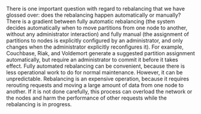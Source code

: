 
There is one important question with regard to rebalancing that we have glossed over: does the
rebalancing happen automatically or manually? 
There is a gradient between fully automatic rebalancing (the system decides automatically when to
move partitions from one node to another, without any administrator interaction) and fully manual
(the assignment of partitions to nodes is explicitly configured by an administrator, and only
changes when the administrator explicitly reconfigures it). For example, Couchbase, Riak, and
Voldemort generate a suggested partition assignment automatically, but require an administrator to
commit it before it takes effect. Fully automated rebalancing can be convenient, because there is less operational work to do for
normal maintenance. However, it can be unpredictable. Rebalancing is an expensive operation, because
it requires rerouting requests and moving a large amount of data from one node to another. If it is
not done carefully, this process can overload the network or the nodes and harm the performance of
other requests while the rebalancing is in progress.